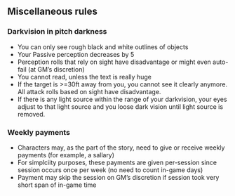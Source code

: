 ## Miscellaneous rules

### Darkvision in pitch darkness

* You can only see rough black and white outlines of objects
* Your Passive perception decreases by 5
* Perception rolls that rely on sight have disadvantage or might even auto-fail (at GM’s discretion)
* You cannot read, unless the text is really huge
* If the target is >=30ft away from you, you cannot see it clearly anymore. All attack rolls based on sight have disadvantage.
* If there is any light source within the range of your darkvision, your eyes adjust to that light source and you loose dark vision until light source is removed.
    
### Weekly payments

* Characters may, as the part of the story, need to give or receive weekly payments
(for example, a sallary)
* For simplciity purposes, these payments are given per-session since session occurs once per week (no need to count in-game days)
* Payment may skip the session on GM’s discretion if session took very short span of in-game time